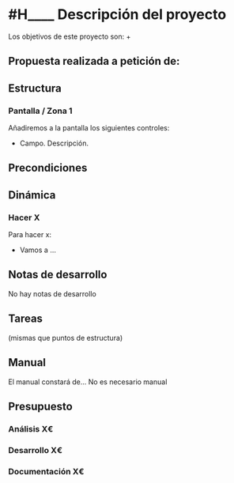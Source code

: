# #H____ Descripción del proyecto

Los objetivos de este proyecto son:
+ 

## Propuesta realizada a petición de:


## Estructura

### Pantalla / Zona 1
Añadiremos a la pantalla los siguientes controles:
+ Campo. Descripción.

## Precondiciones

## Dinámica

### Hacer X

Para hacer x:
+ Vamos a ...

## Notas de desarrollo
No hay notas de desarrollo

## Tareas
(mismas que puntos de estructura)

## Manual
El manual constará de...
No es necesario manual

## Presupuesto
### Análisis X€
### Desarrollo X€
### Documentación X€